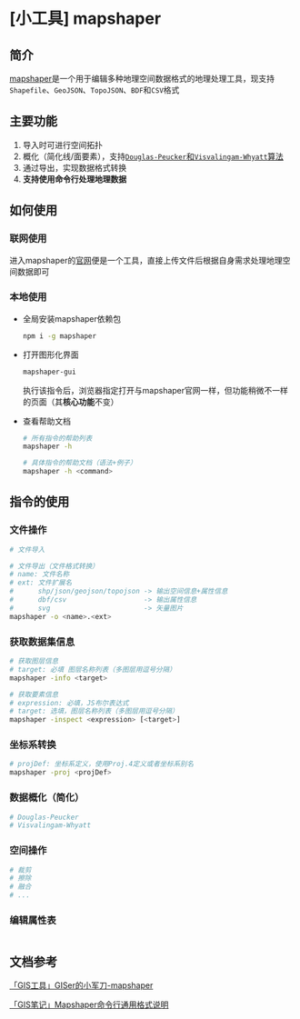 # [小工具] mapshaper

## 简介

[mapshaper](https://mapshaper.org/)是一个用于编辑多种地理空间数据格式的地理处理工具，现支持`Shapefile`、`GeoJSON`、`TopoJSON`、`BDF`和`CSV`格式

## 主要功能

1. 导入时可进行空间拓扑
2. 概化（简化线/面要素），支持[`Douglas-Peucker`和`Visvalingam-Whyatt`算法](https://zhuanlan.zhihu.com/p/355323735)
3. 通过导出，实现数据格式转换
4. **支持使用命令行处理地理数据**

## 如何使用

### 联网使用

进入mapshaper的[官网](https://mapshaper.org/)便是一个工具，直接上传文件后根据自身需求处理地理空间数据即可

### 本地使用

- 全局安装mapshaper依赖包

  ```sh
  npm i -g mapshaper
  ```

- 打开图形化界面

  ```sh
  mapshaper-gui
  ```

  执行该指令后，浏览器指定打开与mapshaper官网一样，但功能稍微不一样的页面（其**核心功能**不变）

- 查看帮助文档

  ```sh
  # 所有指令的帮助列表
  mapshaper -h

  # 具体指令的帮助文档（语法+例子）
  mapshaper -h <command>
  ```

## 指令的使用

### 文件操作

```sh
# 文件导入

# 文件导出（文件格式转换）
# name: 文件名称
# ext: 文件扩展名 
#      shp/json/geojson/topojson -> 输出空间信息+属性信息
#      dbf/csv                   -> 输出属性信息
#      svg                       -> 矢量图片
mapshaper -o <name>.<ext>
```

### 获取数据集信息

```sh
# 获取图层信息
# target: 必填 图层名称列表（多图层用逗号分隔）
mapshaper -info <target>

# 获取要素信息
# expression: 必填，JS布尔表达式
# target: 选填，图层名称列表（多图层用逗号分隔）
mapshaper -inspect <expression> [<target>]
```

### 坐标系转换

```sh
# projDef: 坐标系定义，使用Proj.4定义或者坐标系别名
mapshaper -proj <projDef>
```

### 数据概化（简化）

```sh
# Douglas-Peucker
# Visvalingam-Whyatt
```

### 空间操作

```sh
# 裁剪
# 擦除
# 融合
# ...
```

### 编辑属性表

```sh

```

## 文档参考

[「GIS工具」GISer的小军刀-mapshaper](https://malagis.com/gis-useful-tool-about-mapshaper.html)

[「GIS笔记」Mapshaper命令行通用格式说明](https://malagis.com/mapshaper-command-line-general-format-description.html)
